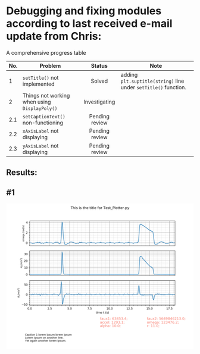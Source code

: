 # Debugging and fixing modules according to last received e-mail update from Chris:

A comprehensive progress table

| No. | Problem | Status | Note |
|-----|---------|:--------:|------| 
| 1 | `setTitle()` not implemented | Solved | adding `plt.suptitle(string)` line under `setTitle()` function. |
| 2 | Things not working when using `DisplayPoly()` | Investigating | |
| 2.1 | `setCaptionText()` non-functioning | Pending review | |
| 2.2 | `xAxisLabel` not displaying | Pending review | |
| 2.3 | `yAxisLabel` not displaying | Pending review | |

## Results:

## #1
![setTitle() not implemented](img/fix_setTitle.png)
